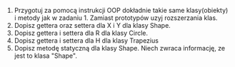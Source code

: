 1. Przygotuj za pomocą instrukcji OOP dokładnie takie same klasy(obiekty) i metody jak w zadaniu 1. Zamiast prototypów uzyj rozszerzania klas.
2. Dopisz gettera oraz settera dla X i Y dla klasy Shape.
3. Dopisz gettera i settera dla R dla klasy Circle.
4. Dopisz gettera i settera dla H dla klasy Trapezius
5. Dopisz metodę statyczną dla klasy Shape. Niech zwraca informację, ze jest to klasa "Shape".